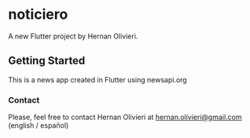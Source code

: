 # noticiero

A new Flutter project by Hernan Olivieri.

## Getting Started

This is a news app created in Flutter using newsapi.org

### Contact
Please, feel free to contact Hernan Olivieri at hernan.olivieri@gmail.com (english / español)